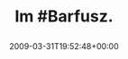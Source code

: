 ---
retweeted: false
source: <a href="http://twitter.com" rel="nofollow">Twitter Web Client</a>
entities:
  hashtags:
  - text: Barfusz
    indices:
    - '3'
    - '11'
  symbols: []
  user_mentions: []
  urls: []
display_text_range:
- '0'
- '12'
favorite_count: '0'
id_str: '1426515678'
truncated: false
retweet_count: '0'
id: '1426515678'
created_at: Tue Mar 31 19:52:48 +0000 2009
favorited: false
full_text: 'Im #Barfusz.'
lang: und
tags:
- Barfusz
- pesos/twitter
date: '2009-03-31T19:52:48+00:00'
src: https://twitter.com/bascht/status/1426515678
original_url: https://twitter.com/bascht/status/1426515678
type: twitter_tweet
text: 'Im #Barfusz.'
title: 'Im #Barfusz.

  '

---